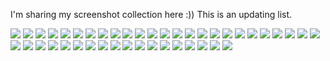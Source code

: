 I'm sharing my screenshot collection here :)) This is an updating list.

![](img/WeChat_Image_20190108234859.png)
![](img/240738DF-2C5C-44A8-8153-705B202C5ADC.jpg)
![](img/D1515C57-1870-4F3B-82C3-F1C7F409CFFD.jpg)
![](img/Snipaste_2019-01-02_04-26-08.png)
![](img/6EB86E95-675E-4FBB-A62B-6A71FBC7C5AB.jpg)
![](img/4A10D52C-DE61-4C38-BE60-961058F84A3B.jpg)
![](img/19EC1FAC-EFF4-4C8B-A813-94BDF59483D3.jpg)
![](img/Snipaste_2018-12-31_02-57-28.png)
![](img/90B1217B-B858-416D-82E1-C278200B2E9D.jpg)
![](img/CA76FAEB-5CA7-4910-B44F-8EECC8D47036.jpg)
![](img/Snipaste_2019-01-09_01-37-08.png)
![](img/9188FC7B-656C-4B87-98CB-2724739B25A1.jpg)
![](img/1BABC88D-BDCF-413A-9922-B1C17F66B0AC.jpg)
![](img/3A7C77D2-6BF5-410B-BFE9-36A1A3DA8C98.jpg)
![](img/60819F25-157F-41C7-9A3B-1D3142A7FCD6.jpg)
![](img/4AFC6640-BCA5-4371-B87E-A3E025285601.jpg)
![](img/A0A66951-8EAE-4EAB-BA35-04291B841F17.jpg)
![](img/C32AF4D6-3568-4F60-AF42-1E439F500D8D.jpg)
![](img/7A73BA5B-4C14-4912-AF36-B03628070CF1.jpg)
![](img/C0BE37B8-BB65-47A9-A045-E22AE63C811E.jpg)
![](img/90E2A60F-B104-40FD-BD6C-5142B5E8B3AA.jpg)
![](img/9A896163-957A-4EC5-B7E8-5FAF316E0B71.jpg)
![](img/15C21344-CB28-4CC4-9F95-978489ED9F58.jpg)
![](img/27553FFC-E8F7-4A2C-9262-E6D4F95B7F8F.jpg)
![](img/Snipaste_2019-01-08_23-45-37.png)
![](img/B83E3412-E62D-4D09-A9F4-0382194C2BE3.jpg)
![](img/Snipaste_2019-02-19_02-18-34.png)
![](img/FDD15F3D-0118-4F17-AB58-ACD09CCBE3EF.jpg)
![](img/32D2A8D7-A71C-45A2-8244-FB8E91B37F3A.jpg)
![](img/7E5319FD-49F9-4C69-8CD9-3F089DA30D14.jpg)
![](img/81594E67-305E-436C-9322-72C90B84D37E.jpg)
![](img/772F11F3-D0F8-4314-8FF2-26CB06267E20.jpg)
![](img/7EEDFE35-3B69-455B-8B3A-15E5DF65BCC2.jpg)
![](img/097F5500-E3C5-49FE-A46A-27935586F4E3.jpg)
![](img/0AF50278-8E76-4171-A737-7B12713FCAF5.jpg)
![](img/9249A91A-69A9-431F-9893-AFA790058983.jpg)
![](img/79DB2258-1DF4-489D-926E-AE3DC7B04E39.jpg)
![](img/B1A27505-2C35-4B74-ADD7-D74FA8121237.jpg)
![](img/8D7F0616-4611-4028-803A-52DDFD903D26.jpg)
![](img/4DB3DF19-0924-4A9A-8752-50D21CAAE1ED.jpg)
![](img/9049B950-1F3C-4A08-977C-A0112214AD0F.jpg)
![](img/5BF92C93-1C24-484B-A4E6-15E7255F34DA.jpg)
![](img/9C039E1E-79D9-4F1E-91FA-BFF1A313D531.jpg)
